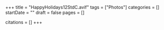 +++
title = "HappyHolidays12StdC.avif"
tags = ["Photos"]
categories = []
startDate = ""
draft = false
pages = []

citations = []
+++
